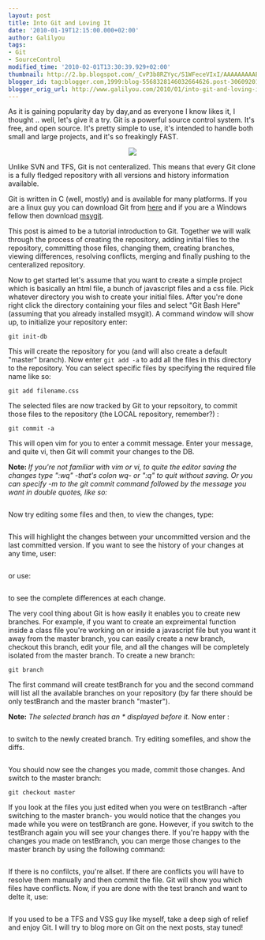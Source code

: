 ```yaml
---
layout: post
title: Into Git and Loving It
date: '2010-01-19T12:15:00.000+02:00'
author: Galilyou
tags:
- Git
- SourceControl
modified_time: '2010-02-01T13:30:39.929+02:00'
thumbnail: http://2.bp.blogspot.com/_CvP3b8RZYyc/S1WFeceVIxI/AAAAAAAAAEk/1V3HDGbOHBg/s72-c/chp_rocket.jpg
blogger_id: tag:blogger.com,1999:blog-5568328146032664626.post-3060920180646381328
blogger_orig_url: http://www.galilyou.com/2010/01/into-git-and-loving-it.html
---
```


As it is gaining popularity day by day,and as everyone I know likes it, I thought .. well, let's give it a try. 
Git is a powerful source control system. It's free, and open source. It's pretty simple to use, it's intended to handle both small and large projects, and it's so freakingly FAST. 
 
<div class="separator" style="clear: both; text-align: center;"><a href="http://2.bp.blogspot.com/_CvP3b8RZYyc/S1WFeceVIxI/AAAAAAAAAEk/1V3HDGbOHBg/s1600-h/chp_rocket.jpg" imageanchor="1" style="margin-left: 1em; margin-right: 1em;"><img border="0" src="http://2.bp.blogspot.com/_CvP3b8RZYyc/S1WFeceVIxI/AAAAAAAAAEk/1V3HDGbOHBg/s320/chp_rocket.jpg" /></a></div> 
 
Unlike SVN and TFS, Git is not centeralized. This means that every Git clone is a fully fledged repository with all versions and history information available. 
 
Git is written in C (well, mostly) and is available for many platforms. If you are a linux guy you can download Git from <a href="http://git-scm.com/">here</a> and if you are a Windows fellow then download <a href="http://code.google.com/p/msysgit/">msygit</a>. 
 
This post is aimed to be a tutorial introduction to Git. Together we will walk through the process of creating the repository, adding initial files to the repository, committing those files, changing them, creating branches, viewing differences, resolving conflicts, merging and finally pushing to the centeralized repository. 
 
Now to get started let's assume that you want to create a simple project which is basically an html file, a bunch of javascript files and a css file. Pick whatever directory you wish to create your initial files. After you're done right click the directory containing your files and select "Git Bash Here" (assuming that you already installed msygit). A command window will show up, to initialize your repository enter: 
 
 ```git init-db```

This will create the repository for you (and will also create a default "master" branch). Now enter 
 ```git add -a``` to add all the files in this directory to the repository. You can select specific files by specifying the required file name like so: 


```git add filename.css```

The selected files are now tracked by Git to your repsoitory, to commit those files to the repository (the LOCAL repository, remember?) : 
 
 ```
git commit -a 
 ```
This will open vim for you to enter a commit message. Enter your message, and quite vi, then Git will commit your changes to the DB. 
 
<b>Note: </b> 
<i>If you're not familiar with vim or vi, to quite the editor saving the changes type ":wq" -that's colon wq- or ":q" to quit without saving. Or you can specify -m to the git commit command followed by the message you want in double quotes, like so: </i> 
 ```git commit -a -m "my initial commit" 
 ```
 
Now try editing some files and then, to view the changes, type: 
 ```git diff 
 ```
This will highlight the changes between your uncommitted version and the last committed version. If you want to see the history of your changes at any time, user: 
 ```git whatchanged 
 ```
or use: 
 ```git whatchanged -p 
 ```
to see the complete differences at each change. 
 
The very cool thing about Git is how easily it enables you to create new branches. For example, if you want to create an expreimental function inside a class file you're working on or inside a javascript file but you want it away from the master branch, you can easily create a new branch, checkout this branch, edit your file, and all the changes will be completely isolated from the master branch. To create a new branch: 
 ```git branch testBranch 
git branch 
 ```
The first command will create testBranch for you and the second command will list all the available branches on your repository (by far there should be only testBranch and the master branch "master"). 
 
<b>Note:</b> <i>The selected branch has an * displayed before it. </i> 
<i> 
</i> 
Now enter : 
 ```git  checkout testBranch 
 ```
to switch to the newly created branch. Try editing somefiles, and show the diffs. 
 ```git diff 
 ```
You should now see the changes you made, commit those changes. And switch to the master branch: 
 ```git commit -a 
git checkout master 
 ```
If you look at the files you just edited when you were on testBranch -after switching to the master branch- you would notice that the changes you made while you were on testBranch are gone. However, if you switch to the testBranch again you will see your changes there. If you're happy with the changes you made on testBranch, you can merge those changes to the master branch by using the following command: 
 ```git merge testBranch 
 ```
If there is no confilcts, you're allset. If there are conflicts you will have to resolve them manually and then commit the file. Git will show you which files have conflicts. 
Now, if you are done with the test branch and want to delte it, use: 
 ```git branch -d testBranch 
 ```
 
If you used to be a TFS and VSS guy like myself, take a deep sigh of relief and enjoy Git. 
I will try to blog more on Git on the next posts, stay tuned!